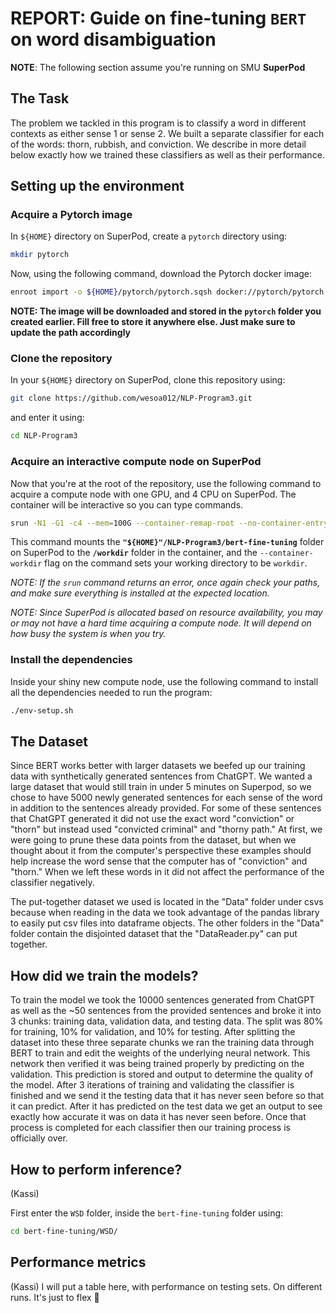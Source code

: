 # REPORT: Guide on fine-tuning `BERT` on word disambiguation

**NOTE**: The following section assume you're running on SMU **SuperPod**

## The Task

The problem we tackled in this program is to classify a word in different contexts as either sense 1 or sense 2. We built a separate classifier for each of the words: thorn, rubbish, and conviction. We describe in more detail below exactly how we trained these classifiers as well as their performance.

## Setting up the environment

### Acquire a Pytorch image

In `${HOME}` directory on SuperPod, create a `pytorch` directory using:

```sh
mkdir pytorch
```

Now, using the following command, download the Pytorch docker image:

```sh
enroot import -o ${HOME}/pytorch/pytorch.sqsh docker://pytorch/pytorch:latest
```

**NOTE: The image will be downloaded and stored in the `pytorch` folder you created earlier. Fill free to store it anywhere else. Just make sure to update the path accordingly**

### Clone the repository

In your `${HOME}` directory on SuperPod, clone this repository using:

```sh
git clone https://github.com/wesoa012/NLP-Program3.git
```

and enter it using:

```sh
cd NLP-Program3
```

### Acquire an interactive compute node on SuperPod

Now that you're at the root of the repository, use the following command to acquire a compute node with one GPU, and 4 CPU on SuperPod. The container will be interactive so you can type commands.

```sh
srun -N1 -G1 -c4 --mem=100G --container-remap-root --no-container-entrypoint --container-image ${HOME}/pytorch/pytorch.sqsh --container-mounts="${HOME}"/NLP-Program3/bert-fine-tuning:/workdir --container-workdir /workdir --pty bash -i
```

This command mounts the **`"${HOME}"/NLP-Program3/bert-fine-tuning`** folder on SuperPod to the **`/workdir`** folder in the container, and the `--container-workdir` flag on the command sets your working directory to be `workdir`.

*NOTE: If the `srun` command returns an error, once again check your paths, and make sure everything is installed at the expected location.*

*NOTE: Since SuperPod is allocated based on resource availability, you may or may not have a hard time acquiring a compute node. It will depend on how busy the system is when you try.*

### Install the dependencies

Inside your shiny new compute node, use the following command to install all the dependencies needed to run the program:

```sh
./env-setup.sh
```


## The Dataset

Since BERT works better with larger datasets we beefed up our training data with synthetically generated sentences from ChatGPT. We wanted a large dataset that would still train in under 5 minutes on Superpod, so we chose to have 5000 newly generated sentences for each sense of the word in addition to the sentences already provided. For some of these sentences that ChatGPT generated it did not use the exact word "conviction" or "thorn" but instead used "convicted criminal" and "thorny path." At first, we were going to prune these data points from the dataset, but when we thought about it from the computer's perspective these examples should help increase the word sense that the computer has of "conviction" and "thorn." When we left these words in it did not affect the performance of the classifier negatively.

The put-together dataset we used is located in the "Data" folder under csvs because when reading in the data we took advantage of the pandas library to easily put csv files into dataframe objects. The other folders in the "Data" folder contain the disjointed dataset that the "DataReader.py" can put together.

## How did we train the models?

To train the model we took the 10000 sentences generated from ChatGPT as well as the ~50 sentences from the provided sentences and broke it into 3 chunks: training data, validation data, and testing data. The split was 80% for training, 10% for validation, and 10% for testing. After splitting the dataset into these three separate chunks we ran the training data through BERT to train and edit the weights of the underlying neural network. This network then verified it was being trained properly by predicting on the validation. This prediction is stored and output to determine the quality of the model. After 3 iterations of training and validating the classifier is finished and we send it the testing data that it has never seen before so that it can predict. After it has predicted on the test data we get an output to see exactly how accurate it was on data it has never seen before. Once that process is completed for each classifier then our training process is officially over.

## How to perform inference?

(Kassi)

First enter the `WSD` folder, inside the `bert-fine-tuning` folder using:

```sh
cd bert-fine-tuning/WSD/
```

## Performance metrics

(Kassi)
I will put a table here, with performance on testing sets. On different runs. It's just to flex 💪
